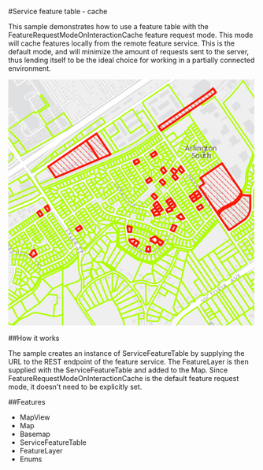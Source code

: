#Service feature table - cache

This sample demonstrates how to use a feature table with the FeatureRequestModeOnInteractionCache feature request mode. This mode will cache features locally from the remote feature service. This is the default mode, and will minimize the amount of requests sent to the server, thus lending itself to be the ideal choice for working in a partially connected environment.

![](screenshot.png)

##How it works

The sample creates an instance of ServiceFeatureTable by supplying the URL to the REST endpoint of the feature service. The FeatureLayer is then supplied with the ServiceFeatureTable and added to the Map. Since FeatureRequestModeOnInteractionCache is the default feature request mode, it doesn't need to be explicitly set. 

##Features
- MapView
- Map
- Basemap
- ServiceFeatureTable
- FeatureLayer
- Enums
